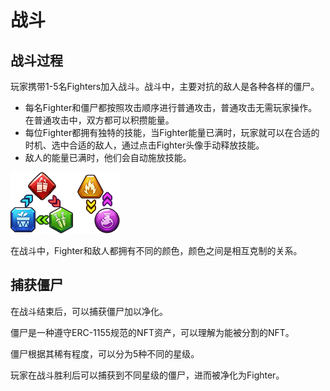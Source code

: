# 战斗

## 战斗过程

玩家携带1-5名Fighters加入战斗。战斗中，主要对抗的敌人是各种各样的僵尸。

* 每名Fighter和僵尸都按照攻击顺序进行普通攻击，普通攻击无需玩家操作。在普通攻击中，双方都可以积攒能量。
* 每位Fighter都拥有独特的技能，当Fighter能量已满时，玩家就可以在合适的时机、选中合适的敌人，通过点击Fighter头像手动释放技能。
* 敌人的能量已满时，他们会自动施放技能。

![](../.gitbook/assets/image_7.png)

在战斗中，Fighter和敌人都拥有不同的颜色，颜色之间是相互克制的关系。

## 捕获僵尸

在战斗结束后，可以捕获僵尸加以净化。

僵尸是一种遵守ERC-1155规范的NFT资产，可以理解为能被分割的NFT。

僵尸根据其稀有程度，可以分为5种不同的星级。

玩家在战斗胜利后可以捕获到不同星级的僵尸，进而被净化为Fighter。

